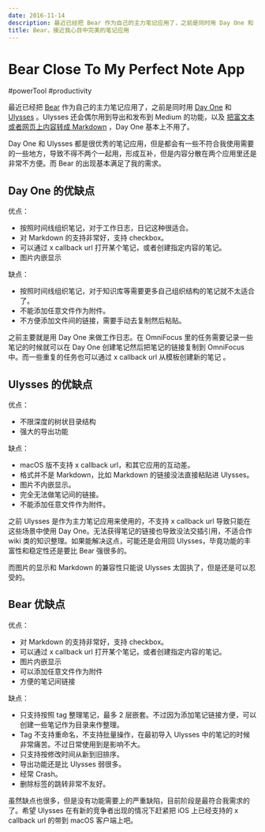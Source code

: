 ```yaml
---
date: 2016-11-14
description: 最近已经把 Bear 作为自己的主力笔记应用了，之前是同时用 Day One 和 Ulysses。Ulysses 还会偶尔用到导出和发布到 Medium 的功能，以及把富文本或者网页上内容转成 Markdown，Day One 基本上不用了。
title: Bear，接近我心目中完美的笔记应用
---
```


# Bear Close To My Perfect Note App

#powerTool #productivity

最近已经把 [Bear](http://www.bear-writer.com)  作为自己的主力笔记应用了，之前是同时用 [Day One](http://dayoneapp.com) 和 [Ulysses](https://ulyssesapp.com) 。Ulysses 还会偶尔用到导出和发布到 Medium 的功能，以及 [把富文本或者网页上内容转成 Markdown](https://medium.com/@doitian/convert-web-page-to-markdown-using-ulysses-or-bear-d59546164891?source=user_profile---------1-) ，Day One 基本上不用了。

Day One 和 Ulysses 都是很优秀的笔记应用，但是都会有一些不符合我使用需要的一些地方，导致不得不两个一起用，形成互补，但是内容分散在两个应用里还是非常不方便。而 Bear 的出现基本满足了我的需求。

<!--more-->

## Day One 的优缺点

优点：

* 按照时间线组织笔记，对于工作日志，日记这种很适合。
* 对 Markdown 的支持非常好，支持 checkbox。
* 可以通过 x callback url 打开某个笔记，或者创建指定内容的笔记。
* 图片内嵌显示

缺点：

* 按照时间线组织笔记，对于知识库等需要更多自己组织结构的笔记就不太适合了。
* 不能添加任意文件作为附件。
* 不方便添加文件间的链接，需要手动去复制然后粘贴。

之前主要就是用 Day One 来做工作日志。在 OmniFocus 里的任务需要记录一些笔记的时候就可以在 Day One 创建笔记然后把笔记的链接复制到 OmniFocus 中。而一些重复的任务也可以通过 x callback url 从模板创建新的笔记 。

## Ulysses 的优缺点

优点：

* 不限深度的树状目录结构
* 强大的导出功能

缺点：

* macOS 版不支持 x callback url，和其它应用的互动差。
* 格式并不是 Markdown，比如 Markdown 的链接没法直接粘贴进 Ulysses。
* 图片不内嵌显示。
* 完全无法做笔记间的链接。
* 不能添加任意文件作为附件。

之前 Ulysses 是作为主力笔记应用来使用的，不支持 x callback url 导致只能在这些场景中使用 Day One。无法获得笔记的链接也导致没法交插引用，不适合作 wiki 类的知识整理。如果能解决这点，可能还是会用回 Ulysses，毕竟功能的丰富性和稳定性还是要比 Bear 强很多的。

而图片的显示和 Markdown 的兼容性只能说 Ulysses 太固执了，但是还是可以忍受的。

## Bear 优缺点
优点：

* 对 Markdown 的支持非常好，支持 checkbox。
* 可以通过 x callback url 打开某个笔记，或者创建指定内容的笔记。
* 图片内嵌显示
* 可以添加任意文件作为附件
* 方便的笔记间链接

缺点：

* 只支持按照 tag 整理笔记，最多 2 层嵌套。不过因为添加笔记链接方便，可以创建一些笔记作为目录来作整理。
* Tag 不支持重命名，不支持批量操作，在最初导入 Ulysses 中的笔记的时候非常痛苦。不过日常使用到是影响不大。
* 只支持按修改时间从新到旧排序。
* 导出功能还是比 Ulysses 弱很多。
* 经常 Crash。
* 删除标签的跳转非常不友好。

虽然缺点也很多，但是没有功能需要上的严重缺陷，目前阶段是最符合我需求的了。希望 Ulysses 在有新的竞争者出现的情况下赶紧把 iOS 上已经支持的 x callback url 的带到 macOS 客户端上吧。
